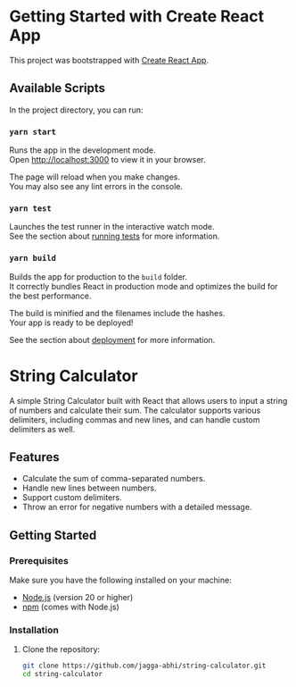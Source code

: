 # Getting Started with Create React App

This project was bootstrapped with [Create React App](https://github.com/facebook/create-react-app).

## Available Scripts

In the project directory, you can run:

### `yarn start`

Runs the app in the development mode.\
Open [http://localhost:3000](http://localhost:3000) to view it in your browser.

The page will reload when you make changes.\
You may also see any lint errors in the console.

### `yarn test`

Launches the test runner in the interactive watch mode.\
See the section about [running tests](https://facebook.github.io/create-react-app/docs/running-tests) for more information.

### `yarn build`

Builds the app for production to the `build` folder.\
It correctly bundles React in production mode and optimizes the build for the best performance.

The build is minified and the filenames include the hashes.\
Your app is ready to be deployed!

See the section about [deployment](https://facebook.github.io/create-react-app/docs/deployment) for more information.

# String Calculator

A simple String Calculator built with React that allows users to input a string of numbers and calculate their sum. The calculator supports various delimiters, including commas and new lines, and can handle custom delimiters as well.

## Features

- Calculate the sum of comma-separated numbers.
- Handle new lines between numbers.
- Support custom delimiters.
- Throw an error for negative numbers with a detailed message.

## Getting Started

### Prerequisites

Make sure you have the following installed on your machine:

- [Node.js](https://nodejs.org/) (version 20 or higher)
- [npm](https://www.npmjs.com/) (comes with Node.js)

### Installation

1. Clone the repository:
   ```bash
   git clone https://github.com/jagga-abhi/string-calculator.git
   cd string-calculator
